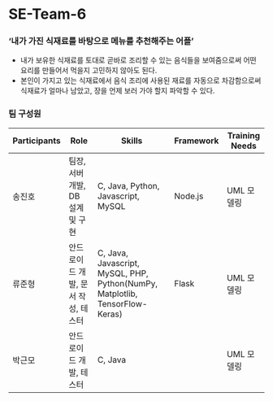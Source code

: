 # SE-Team-6

### ‘내가 가진 식재료를 바탕으로 메뉴를 추천해주는 어플’
- 내가 보유한 식재료를 토대로 곧바로 조리할 수 있는 음식들을 보여줌으로써 어떤 요리를 만들어서 먹을지 고민하지 않아도 된다.
- 본인이 가지고 있는 식재료에서 음식 조리에 사용된 재료를 자동으로 차감함으로써 식재료가 얼마나 남았고, 장을 언제 보러 가야 할지 파악할 수 있다.

### 팀 구성원
| Participants | Role | Skills | Framework | Training Needs |
|---|---|---|---|---|
| 송진호 | 팀장, 서버 개발, DB 설계 및 구현 | C, Java, Python, Javascript, MySQL | Node.js | UML 모델링 |
| 류준형 | 안드로이드 개발, 문서 작성, 테스터 | C, Java, Javascript, MySQL, PHP, Python(NumPy, Matplotlib, TensorFlow-Keras) | Flask | UML 모델링 |
| 박근모 | 안드로이드 개발, 테스터| C, Java | | UML 모델링 |
